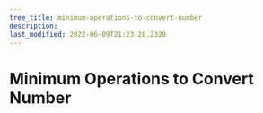 ```yaml
---
tree_title: minimum-operations-to-convert-number
description: 
last_modified: 2022-06-09T21:23:28.2328
---
```


# Minimum Operations to Convert Number
